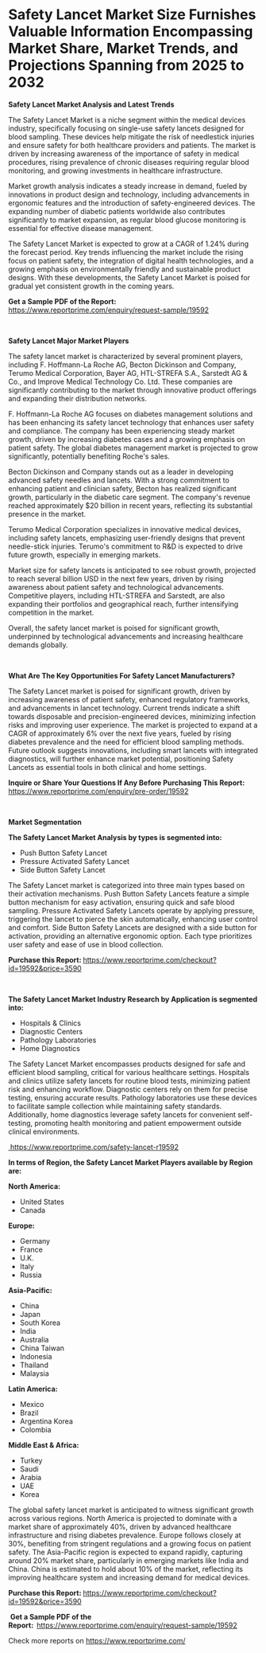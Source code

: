 <p><h1>Safety Lancet Market Size Furnishes Valuable Information Encompassing Market Share, Market Trends, and Projections Spanning from 2025 to 2032</h1></p><p><strong>Safety Lancet Market Analysis and Latest Trends</strong></p>
<p><p>The Safety Lancet Market is a niche segment within the medical devices industry, specifically focusing on single-use safety lancets designed for blood sampling. These devices help mitigate the risk of needlestick injuries and ensure safety for both healthcare providers and patients. The market is driven by increasing awareness of the importance of safety in medical procedures, rising prevalence of chronic diseases requiring regular blood monitoring, and growing investments in healthcare infrastructure.</p><p>Market growth analysis indicates a steady increase in demand, fueled by innovations in product design and technology, including advancements in ergonomic features and the introduction of safety-engineered devices. The expanding number of diabetic patients worldwide also contributes significantly to market expansion, as regular blood glucose monitoring is essential for effective disease management.</p><p>The Safety Lancet Market is expected to grow at a CAGR of 1.24% during the forecast period. Key trends influencing the market include the rising focus on patient safety, the integration of digital health technologies, and a growing emphasis on environmentally friendly and sustainable product designs. With these developments, the Safety Lancet Market is poised for gradual yet consistent growth in the coming years.</p></p>
<p><strong>Get a Sample PDF of the Report:&nbsp;</strong> <a href="https://www.reportprime.com/enquiry/request-sample/19592?utm_campaign=2181&utm_medium=2&utm_source=Github&utm_content=ia&utm_term=20032025&utm_id=safety-lancet">https://www.reportprime.com/enquiry/request-sample/19592</a></p>
<p>&nbsp;</p>
<p><strong>Safety Lancet Major Market Players</strong></p>
<p><p>The safety lancet market is characterized by several prominent players, including F. Hoffmann-La Roche AG, Becton Dickinson and Company, Terumo Medical Corporation, Bayer AG, HTL-STREFA S.A., Sarstedt AG & Co., and Improve Medical Technology Co. Ltd. These companies are significantly contributing to the market through innovative product offerings and expanding their distribution networks.</p><p>F. Hoffmann-La Roche AG focuses on diabetes management solutions and has been enhancing its safety lancet technology that enhances user safety and compliance. The company has been experiencing steady market growth, driven by increasing diabetes cases and a growing emphasis on patient safety. The global diabetes management market is projected to grow significantly, potentially benefiting Roche's sales.</p><p>Becton Dickinson and Company stands out as a leader in developing advanced safety needles and lancets. With a strong commitment to enhancing patient and clinician safety, Becton has realized significant growth, particularly in the diabetic care segment. The company's revenue reached approximately $20 billion in recent years, reflecting its substantial presence in the market.</p><p>Terumo Medical Corporation specializes in innovative medical devices, including safety lancets, emphasizing user-friendly designs that prevent needle-stick injuries. Terumo's commitment to R&D is expected to drive future growth, especially in emerging markets.</p><p>Market size for safety lancets is anticipated to see robust growth, projected to reach several billion USD in the next few years, driven by rising awareness about patient safety and technological advancements. Competitive players, including HTL-STREFA and Sarstedt, are also expanding their portfolios and geographical reach, further intensifying competition in the market.</p><p>Overall, the safety lancet market is poised for significant growth, underpinned by technological advancements and increasing healthcare demands globally.</p></p>
<p>&nbsp;</p>
<p><strong>What Are The Key Opportunities For Safety Lancet Manufacturers?</strong></p>
<p><p>The Safety Lancet market is poised for significant growth, driven by increasing awareness of patient safety, enhanced regulatory frameworks, and advancements in lancet technology. Current trends indicate a shift towards disposable and precision-engineered devices, minimizing infection risks and improving user experience. The market is projected to expand at a CAGR of approximately 6% over the next five years, fueled by rising diabetes prevalence and the need for efficient blood sampling methods. Future outlook suggests innovations, including smart lancets with integrated diagnostics, will further enhance market potential, positioning Safety Lancets as essential tools in both clinical and home settings.</p></p>
<p><strong>Inquire or Share Your Questions If Any Before Purchasing This Report:</strong> <a href="https://www.reportprime.com/enquiry/pre-order/19592?utm_campaign=2181&utm_medium=2&utm_source=Github&utm_content=ia&utm_term=20032025&utm_id=safety-lancet">https://www.reportprime.com/enquiry/pre-order/19592</a></p>
<p>&nbsp;</p>
<p><strong>Market Segmentation</strong></p>
<p><strong>The Safety Lancet Market Analysis by types is segmented into:</strong></p>
<p><ul><li>Push Button Safety Lancet</li><li>Pressure Activated Safety Lancet</li><li>Side Button Safety Lancet</li></ul></p>
<p><p>The Safety Lancet market is categorized into three main types based on their activation mechanisms. Push Button Safety Lancets feature a simple button mechanism for easy activation, ensuring quick and safe blood sampling. Pressure Activated Safety Lancets operate by applying pressure, triggering the lancet to pierce the skin automatically, enhancing user control and comfort. Side Button Safety Lancets are designed with a side button for activation, providing an alternative ergonomic option. Each type prioritizes user safety and ease of use in blood collection.</p></p>
<p><strong>Purchase this Report:&nbsp;</strong><a href="https://www.reportprime.com/checkout?id=19592&price=3590&utm_campaign=2181&utm_medium=2&utm_source=Github&utm_content=ia&utm_term=20032025&utm_id=safety-lancet">https://www.reportprime.com/checkout?id=19592&price=3590</a></p>
<p>&nbsp;</p>
<p><strong>The Safety Lancet Market Industry Research by Application is segmented into:</strong></p>
<p><ul><li>Hospitals & Clinics</li><li>Diagnostic Centers</li><li>Pathology Laboratories</li><li>Home Diagnostics</li></ul></p>
<p><p>The Safety Lancet Market encompasses products designed for safe and efficient blood sampling, critical for various healthcare settings. Hospitals and clinics utilize safety lancets for routine blood tests, minimizing patient risk and enhancing workflow. Diagnostic centers rely on them for precise testing, ensuring accurate results. Pathology laboratories use these devices to facilitate sample collection while maintaining safety standards. Additionally, home diagnostics leverage safety lancets for convenient self-testing, promoting health monitoring and patient empowerment outside clinical environments.</p></p>
<p><a href="https://www.reportprime.com/safety-lancet-r19592?utm_campaign=2181&utm_medium=2&utm_source=Github&utm_content=ia&utm_term=20032025&utm_id=safety-lancet">&nbsp;https://www.reportprime.com/safety-lancet-r19592</a></p>
<p><strong>In terms of Region, the Safety Lancet Market Players available by Region are:</strong></p>
<p>
    <p> <strong> North America: </strong>
        <ul>
            <li>United States</li>
            <li>Canada</li>
        </ul>
        </p> 
    <p> <strong> Europe: </strong>
        <ul>
            <li>Germany</li>
            <li>France</li>
            <li>U.K.</li>
            <li>Italy</li>
            <li>Russia</li>
        </ul>
        </p> 
    <p> <strong> Asia-Pacific: </strong>
        <ul>
            <li>China</li>
            <li>Japan</li>
            <li>South Korea</li>
            <li>India</li>
            <li>Australia</li>
            <li>China Taiwan</li>
            <li>Indonesia</li>
            <li>Thailand</li>
            <li>Malaysia</li>
        </ul>
        </p> 
    <p> <strong> Latin America: </strong>
        <ul>
            <li>Mexico</li>
            <li>Brazil</li>
            <li>Argentina Korea</li>
            <li>Colombia</li>
        </ul>
        </p> 
    <p> <strong> Middle East & Africa: </strong>
        <ul>
            <li>Turkey</li>
            <li>Saudi</li>
            <li>Arabia</li>
            <li>UAE</li>
            <li>Korea</li>
        </ul>
    </p>
    </p>
<p><p>The global safety lancet market is anticipated to witness significant growth across various regions. North America is projected to dominate with a market share of approximately 40%, driven by advanced healthcare infrastructure and rising diabetes prevalence. Europe follows closely at 30%, benefiting from stringent regulations and a growing focus on patient safety. The Asia-Pacific region is expected to expand rapidly, capturing around 20% market share, particularly in emerging markets like India and China. China is estimated to hold about 10% of the market, reflecting its improving healthcare system and increasing demand for medical devices.</p></p>
<p><strong>Purchase this Report: </strong><a href="https://www.reportprime.com/checkout?id=19592&price=3590&utm_campaign=2181&utm_medium=2&utm_source=Github&utm_content=ia&utm_term=20032025&utm_id=safety-lancet">https://www.reportprime.com/checkout?id=19592&price=3590</a></p>
<p>&nbsp;<strong>Get a Sample PDF of the Report:&nbsp;&nbsp;</strong><a href="https://www.reportprime.com/enquiry/request-sample/19592?utm_campaign=2181&utm_medium=2&utm_source=Github&utm_content=ia&utm_term=20032025&utm_id=safety-lancet">https://www.reportprime.com/enquiry/request-sample/19592</a></p>
<p><strong></strong></p>
<p>Check more reports on <a href="https://www.reportprime.com/?utm_campaign=2181&utm_medium=2&utm_source=Github&utm_content=ia&utm_term=20032025&utm_id=safety-lancet">https://www.reportprime.com/</a></p>